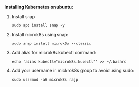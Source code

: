**Installing Kubernetes on ubuntu:**
1. Install snap 

   `sudo apt install snap -y`
   
2. Install microk8s using snap:

   `sudo snap install microk8s --classic`
   
3. Add alias for microk8s.kubectl command:

   `echo 'alias kubectl="microk8s.kubectl"' >> ~/.bashrc`
   
4. Add your username in mickrok8s group to avoid using sudo:

   `sudo usermod -aG microk8s rajp`
   
   
